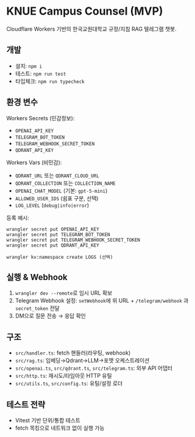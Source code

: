 # KNUE Campus Counsel (MVP)

Cloudflare Workers 기반의 한국교원대학교 규정/지침 RAG 텔레그램 챗봇.

## 개발

- 설치: `npm i`
- 테스트: `npm run test`
- 타입체크: `npm run typecheck`

## 환경 변수

Workers Secrets (민감정보):
- `OPENAI_API_KEY`
- `TELEGRAM_BOT_TOKEN`
- `TELEGRAM_WEBHOOK_SECRET_TOKEN`
- `QDRANT_API_KEY`

Workers Vars (비민감):
- `QDRANT_URL` 또는 `QDRANT_CLOUD_URL`
- `QDRANT_COLLECTION` 또는 `COLLECTION_NAME`
- `OPENAI_CHAT_MODEL` (기본: `gpt-5-mini`)
- `ALLOWED_USER_IDS` (쉼표 구분, 선택)
- `LOG_LEVEL` (`debug|info|error`)

등록 예시:

```
wrangler secret put OPENAI_API_KEY
wrangler secret put TELEGRAM_BOT_TOKEN
wrangler secret put TELEGRAM_WEBHOOK_SECRET_TOKEN
wrangler secret put QDRANT_API_KEY

wrangler kv:namespace create LOGS (선택)
```

## 실행 & Webhook

1) `wrangler dev --remote`로 임시 URL 확보
2) Telegram Webhook 설정: `setWebhook`에 위 URL + `/telegram/webhook` 과 `secret_token` 전달
3) DM으로 질문 전송 → 응답 확인

## 구조

- `src/handler.ts`: fetch 핸들러(라우팅, webhook)
- `src/rag.ts`: 임베딩→Qdrant→LLM→포맷 오케스트레이션
- `src/openai.ts`, `src/qdrant.ts`, `src/telegram.ts`: 외부 API 어댑터
- `src/http.ts`: 재시도/타임아웃 HTTP 유틸
- `src/utils.ts`, `src/config.ts`: 유틸/설정 로더

## 테스트 전략

- Vitest 기반 단위/통합 테스트
- fetch 목킹으로 네트워크 없이 실행 가능

